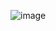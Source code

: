 ![image](https://user-images.githubusercontent.com/43017115/174683551-dfb233e5-ea3c-4a32-8d13-b1324116edb4.png)
